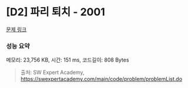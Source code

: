 # [D2] 파리 퇴치 - 2001 

[문제 링크](https://swexpertacademy.com/main/code/problem/problemDetail.do?contestProbId=AV5PzOCKAigDFAUq) 

### 성능 요약

메모리: 23,756 KB, 시간: 151 ms, 코드길이: 808 Bytes



> 출처: SW Expert Academy, https://swexpertacademy.com/main/code/problem/problemList.do